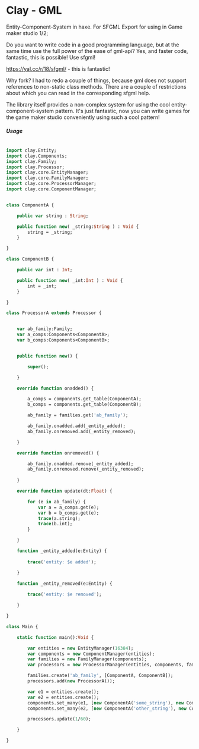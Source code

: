 # Clay - GML
Entity-Component-System in haxe. For SFGML Export for using in Game maker studio 1/2;

Do you want to write code in a good programming language, but at the same time use the full power of the ease of gml-api? Yes, and faster code, fantastic, this is possible! Use sfgml!

https://yal.cc/r/18/sfgml/ - this is fantastic!

Why fork? I had to redo a couple of things, because gml does not support references to non-static class methods. There are a couple of restrictions about which you can read in the corresponding sfgml help.

The library itself provides a non-complex system for using the cool entity-component-system pattern. It's just fantastic, now you can write games for the game maker studio conveniently using such a cool pattern!

##### Usage
```haxe

import clay.Entity;
import clay.Components;
import clay.Family;
import clay.Processor;
import clay.core.EntityManager;
import clay.core.FamilyManager;
import clay.core.ProcessorManager;
import clay.core.ComponentManager;


class ComponentA {

	public var string : String;

	public function new( _string:String ) : Void {
		string = _string;
	}

}

class ComponentB {

	public var int : Int;

	public function new( _int:Int ) : Void {
		int = _int;
	}

}

class ProcessorA extends Processor {


	var ab_family:Family;
	var a_comps:Components<ComponentA>;
	var b_comps:Components<ComponentB>;


	public function new() {

		super();

	}

	override function onadded() {

		a_comps = components.get_table(ComponentA);
		b_comps = components.get_table(ComponentB);

		ab_family = families.get('ab_family');

		ab_family.onadded.add(_entity_added);
		ab_family.onremoved.add(_entity_removed);

	}

	override function onremoved() {

		ab_family.onadded.remove(_entity_added);
		ab_family.onremoved.remove(_entity_removed);
		
	}

	override function update(dt:Float) {

		for (e in ab_family) {
			var a = a_comps.get(e);
			var b = b_comps.get(e);
			trace(a.string);
			trace(b.int);
		}

	}

	function _entity_added(e:Entity) {
		
		trace('entity: $e added');

	}
	
	function _entity_removed(e:Entity) {

		trace('entity: $e removed');

	}

}

class Main {

	static function main():Void {

		var entities = new EntityManager(16384);
		var components = new ComponentManager(entities);
		var families = new FamilyManager(components);
		var processors = new ProcessorManager(entities, components, families);

		families.create('ab_family', [ComponentA, ComponentB]);
		processors.add(new ProcessorA());

		var e1 = entities.create();
		var e2 = entities.create();
		components.set_many(e1, [new ComponentA('some_string'), new ComponentB(112358)]);
		components.set_many(e2, [new ComponentA('other_string'), new ComponentB(1618)]);

		processors.update(1/60);

	}

}


```
